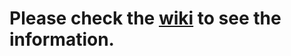 # Please check the [wiki](https://github.com/tapsellbrain/mediaad-dataset/wiki) to see the information.
